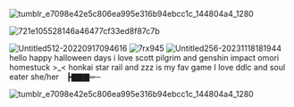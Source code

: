 
![tumblr_e7098e42e5c806ea995e316b94ebcc1c_144804a4_1280](https://github.com/user-attachments/assets/d98b2afd-87c0-4e72-b262-5bbe80c844f3)

![721e105528146a46477cf33ed8f87c7b](https://github.com/user-attachments/assets/6b5b77fd-9f1b-46c7-8739-e8d2bcc8e8f1)


![Untitled512-20220917094616](https://github.com/user-attachments/assets/8443cd70-e985-4fd5-80c2-c08a74de91ba)
![7rx945](https://github.com/user-attachments/assets/de8c82a1-faf1-4a67-9b34-dc4a8d9d1a4c)
![Untitled256-20231118181944](https://github.com/user-attachments/assets/0773a439-d4c7-49e0-8dba-1e2e3347357e)
hello happy halloween days i love scott pilgrim and genshin impact omori homestuck >_< honkai star rail and  zzz is my fav game I love ddlc and soul eater 
she/her ┣▇▇▇═─

![tumblr_e7098e42e5c806ea995e316b94ebcc1c_144804a4_1280](https://github.com/user-attachments/assets/61e62ddb-0139-4f07-8e4e-6a5fd4f33b47)
